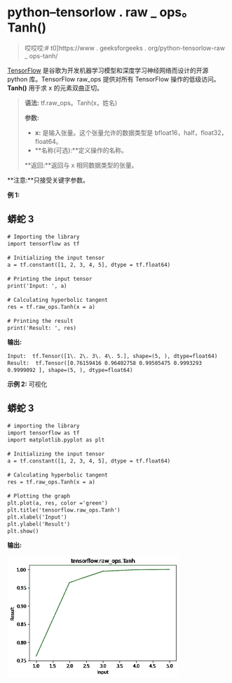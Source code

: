 # python–tensorlow . raw _ ops。Tanh()

> 哎哎哎:# t0]https://www . geeksforgeeks . org/python-tensorlow-raw _ ops-tanh/

[TensorFlow](https://www.geeksforgeeks.org/introduction-to-tensorflow/) 是谷歌为开发机器学习模型和深度学习神经网络而设计的开源 python 库。TensorFlow raw_ops 提供对所有 TensorFlow 操作的低级访问。 **Tanh()** 用于求 x 的元素双曲正切。

> **语法:** tf.raw_ops。Tanh(x，姓名)
> 
> **参数:**
> 
> *   **x:** 是输入张量。这个张量允许的数据类型是 bfloat16，half，float32，float64。
> *   **名称(可选):**定义操作的名称。
>     
> 
> **返回:**返回与 x 相同数据类型的张量。

**注意:**只接受关键字参数。

**例 1:**

## 蟒蛇 3

```
# Importing the library
import tensorflow as tf

# Initializing the input tensor
a = tf.constant([1, 2, 3, 4, 5], dtype = tf.float64)

# Printing the input tensor
print('Input: ', a)

# Calculating hyperbolic tangent
res = tf.raw_ops.Tanh(x = a)

# Printing the result
print('Result: ', res)
```

**输出:**

```
Input:  tf.Tensor([1\. 2\. 3\. 4\. 5.], shape=(5, ), dtype=float64)
Result:  tf.Tensor([0.76159416 0.96402758 0.99505475 0.9993293  0.9999092 ], shape=(5, ), dtype=float64)

```

**示例 2:** 可视化

## 蟒蛇 3

```
# importing the library
import tensorflow as tf
import matplotlib.pyplot as plt

# Initializing the input tensor
a = tf.constant([1, 2, 3, 4, 5], dtype = tf.float64)

# Calculating hyperbolic tangent
res = tf.raw_ops.Tanh(x = a)

# Plotting the graph
plt.plot(a, res, color ='green')
plt.title('tensorflow.raw_ops.Tanh')
plt.xlabel('Input')
plt.ylabel('Result')
plt.show()
```

**输出:**

![](img/84487ddb5fa7516537d7b500265d369f.png)
